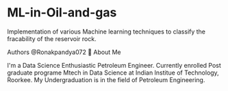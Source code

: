 # ML-in-Oil-and-gas
Implementation of various Machine learning techniques to classify the fracability of the reservoir rock.

Authors
@Ronakpandya072
🚀 About Me


I'm a Data Science Enthusiastic Petroleum Engineer. Currently enrolled Post graduate programe Mtech in Data Science at Indian Institue of Technology, Roorkee. My Undergraduation is in the field of Petroleum Engineering.
